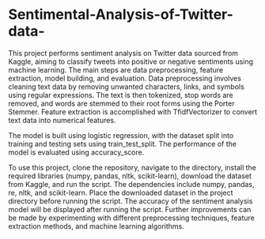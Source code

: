 # Sentimental-Analysis-of-Twitter-data-
This project performs sentiment analysis on Twitter data sourced from Kaggle, aiming to classify tweets into positive or negative sentiments using machine learning. The main steps are data preprocessing, feature extraction, model building, and evaluation.
Data preprocessing involves cleaning text data by removing unwanted characters, links, and symbols using regular expressions. The text is then tokenized, stop words are removed, and words are stemmed to their root forms using the Porter Stemmer. Feature extraction is accomplished with TfidfVectorizer to convert text data into numerical features.

The model is built using logistic regression, with the dataset split into training and testing sets using train_test_split. The performance of the model is evaluated using accuracy_score.

To use this project, clone the repository, navigate to the directory, install the required libraries (numpy, pandas, nltk, scikit-learn), download the dataset from Kaggle, and run the script. The dependencies include numpy, pandas, re, nltk, and scikit-learn. Place the downloaded dataset in the project directory before running the script. The accuracy of the sentiment analysis model will be displayed after running the script. Further improvements can be made by experimenting with different preprocessing techniques, feature extraction methods, and machine learning algorithms.
